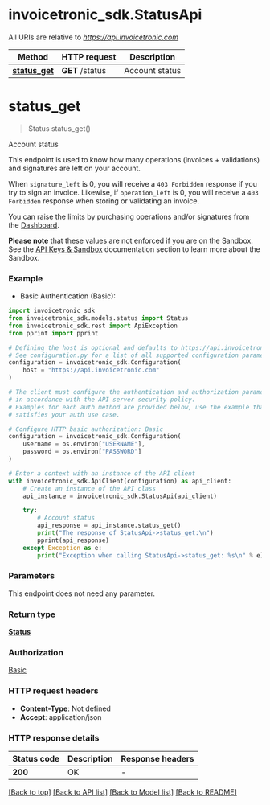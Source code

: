 # invoicetronic_sdk.StatusApi

All URIs are relative to *https://api.invoicetronic.com*

Method | HTTP request | Description
------------- | ------------- | -------------
[**status_get**](StatusApi.md#status_get) | **GET** /status | Account status


# **status_get**
> Status status_get()

Account status

This endpoint is used to know how many operations (invoices + validations) and signatures are left on your account. 

When `signature_left` is 0, you will receive a `403 Forbidden` response if you try to sign an invoice. Likewise, if `operation_left` is 0, you will receive a `403 Forbidden` response when storing or validating an invoice.

You can raise the limits by purchasing operations and/or signatures from the [Dashboard](https://dashboard.invoicetronic.com).

__Please note__ that these values are not enforced if you are on the Sandbox. See the [API Keys & Sandbox](https://invoicetronic.com/apikeys/) documentation section to learn more about the Sandbox.

### Example

* Basic Authentication (Basic):

```python
import invoicetronic_sdk
from invoicetronic_sdk.models.status import Status
from invoicetronic_sdk.rest import ApiException
from pprint import pprint

# Defining the host is optional and defaults to https://api.invoicetronic.com
# See configuration.py for a list of all supported configuration parameters.
configuration = invoicetronic_sdk.Configuration(
    host = "https://api.invoicetronic.com"
)

# The client must configure the authentication and authorization parameters
# in accordance with the API server security policy.
# Examples for each auth method are provided below, use the example that
# satisfies your auth use case.

# Configure HTTP basic authorization: Basic
configuration = invoicetronic_sdk.Configuration(
    username = os.environ["USERNAME"],
    password = os.environ["PASSWORD"]
)

# Enter a context with an instance of the API client
with invoicetronic_sdk.ApiClient(configuration) as api_client:
    # Create an instance of the API class
    api_instance = invoicetronic_sdk.StatusApi(api_client)

    try:
        # Account status
        api_response = api_instance.status_get()
        print("The response of StatusApi->status_get:\n")
        pprint(api_response)
    except Exception as e:
        print("Exception when calling StatusApi->status_get: %s\n" % e)
```



### Parameters

This endpoint does not need any parameter.

### Return type

[**Status**](Status.md)

### Authorization

[Basic](../README.md#Basic)

### HTTP request headers

 - **Content-Type**: Not defined
 - **Accept**: application/json

### HTTP response details

| Status code | Description | Response headers |
|-------------|-------------|------------------|
**200** | OK |  -  |

[[Back to top]](#) [[Back to API list]](../README.md#documentation-for-api-endpoints) [[Back to Model list]](../README.md#documentation-for-models) [[Back to README]](../README.md)

